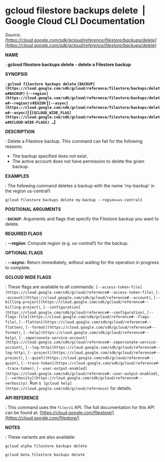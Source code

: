 # gcloud filestore backups delete  |  Google Cloud CLI Documentation

*Source: [https://cloud.google.com/sdk/gcloud/reference/filestore/backups/delete](https://cloud.google.com/sdk/gcloud/reference/filestore/backups/delete)*

**NAME**

: **gcloud filestore backups delete - delete a Filestore backup**

**SYNOPSIS**

: **`gcloud filestore backups delete` `[BACKUP](https://cloud.google.com/sdk/gcloud/reference/filestore/backups/delete#BACKUP)` `[--region](https://cloud.google.com/sdk/gcloud/reference/filestore/backups/delete#--region)`=`REGION` [`[--async](https://cloud.google.com/sdk/gcloud/reference/filestore/backups/delete#--async)`] [`[GCLOUD_WIDE_FLAG](https://cloud.google.com/sdk/gcloud/reference/filestore/backups/delete#GCLOUD-WIDE-FLAGS) …`]**

**DESCRIPTION**

: Delete a Filestore backup.
This command can fail for the following reasons:

- The backup specified does not exist.
- The active account does not have permission to delete the given backup.

**EXAMPLES**

: The following command deletes a backup with the name 'my-backup' in the region
us-central1:

```
gcloud filestore backups delete my-backup --region=us-central1
```

**POSITIONAL ARGUMENTS**

: **`BACKUP`**:
Arguments and flags that specify the Filestore backup you want to delete.

**REQUIRED FLAGS**

: **--region**:
Compute region (e.g. us-central1) for the backup.

**OPTIONAL FLAGS**

: **--async**:
Return immediately, without waiting for the operation in progress to complete.

**GCLOUD WIDE FLAGS**

: These flags are available to all commands: `[--access-token-file](https://cloud.google.com/sdk/gcloud/reference#--access-token-file)`,
`[--account](https://cloud.google.com/sdk/gcloud/reference#--account)`, `[--billing-project](https://cloud.google.com/sdk/gcloud/reference#--billing-project)`,
`[--configuration](https://cloud.google.com/sdk/gcloud/reference#--configuration)`,
`[--flags-file](https://cloud.google.com/sdk/gcloud/reference#--flags-file)`,
`[--flatten](https://cloud.google.com/sdk/gcloud/reference#--flatten)`, `[--format](https://cloud.google.com/sdk/gcloud/reference#--format)`, `[--help](https://cloud.google.com/sdk/gcloud/reference#--help)`, `[--impersonate-service-account](https://cloud.google.com/sdk/gcloud/reference#--impersonate-service-account)`,
`[--log-http](https://cloud.google.com/sdk/gcloud/reference#--log-http)`,
`[--project](https://cloud.google.com/sdk/gcloud/reference#--project)`, `[--quiet](https://cloud.google.com/sdk/gcloud/reference#--quiet)`, `[--trace-token](https://cloud.google.com/sdk/gcloud/reference#--trace-token)`, `[--user-output-enabled](https://cloud.google.com/sdk/gcloud/reference#--user-output-enabled)`,
`[--verbosity](https://cloud.google.com/sdk/gcloud/reference#--verbosity)`.
Run `$ [gcloud help](https://cloud.google.com/sdk/gcloud/reference)` for details.

**API REFERENCE**

: This command uses the `file/v1` API. The full documentation for this
API can be found at: [https://cloud.google.com/filestore/](https://cloud.google.com/filestore/)

**NOTES**

: These variants are also available:

```
gcloud alpha filestore backups delete
```

```
gcloud beta filestore backups delete
```